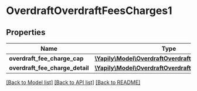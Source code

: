 # OverdraftOverdraftFeesCharges1

## Properties
Name | Type | Description | Notes
------------ | ------------- | ------------- | -------------
**overdraft_fee_charge_cap** | [**\Yapily\Model\OverdraftOverdraftFeeChargeCap[]**](OverdraftOverdraftFeeChargeCap.md) |  | [optional] 
**overdraft_fee_charge_detail** | [**\Yapily\Model\OverdraftOverdraftFeeChargeDetail[]**](OverdraftOverdraftFeeChargeDetail.md) |  | [optional] 

[[Back to Model list]](../README.md#documentation-for-models) [[Back to API list]](../README.md#documentation-for-api-endpoints) [[Back to README]](../README.md)


